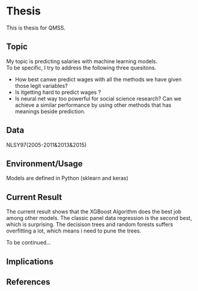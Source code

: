 # Thesis
This is thesis for QMSS. 
## Topic
My topic is predicting salaries with machine learning models. <br/>
To be specific, I try to address the following three quesitons.
- How best canwe predict wages with all the methods we have given those legit variables? 
- Is itgetting hard to predict wages ?  
- Is neural net way too powerful for social science research? Can we achieve a similar performance by using other methods that has meanings beside prediction.   

## Data
NLSY97(2005-2011&2013&2015)

## Environment/Usage
Models are defined in Python (sklearn and keras)

## Current Result
The current result shows that the  XGBoost Algorithm does the best job among other models. The classic panel data regression is the second best, which is surprising. The decisison trees and random forests suffers overfitting a lot, which means i need to pune the trees.

To be continued...

## Implications


## References
